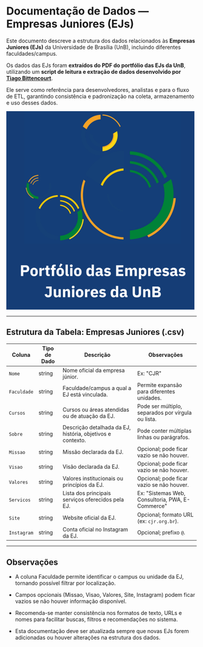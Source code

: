 # Documentação de Dados — Empresas Juniores (EJs)

Este documento descreve a estrutura dos dados relacionados às **Empresas Juniores (EJs)** da Universidade de Brasília (UnB), incluindo diferentes faculdades/campus.  

Os dados das EJs foram **extraídos do PDF do portfólio das EJs da UnB**, utilizando um **script de leitura e extração de dados desenvolvido por [Tiago Bittencourt](https://github.com/TiagoSBittencourt)**.  


Ele serve como referência para desenvolvedores, analistas e para o fluxo de ETL, garantindo consistência e padronização na coleta, armazenamento e uso desses dados.

![Portifolio EJs](../assets/images/ejs_capa_portifolio.png)

---

## Estrutura da Tabela: Empresas Juniores (.csv)

| Coluna       | Tipo de Dado | Descrição                                                                                  | Observações                                               |
|--------------|-------------|--------------------------------------------------------------------------------------------|-----------------------------------------------------------|
| `Nome`       | string      | Nome oficial da empresa júnior.                                                            | Ex: "CJR"                                                 |
| `Faculdade`  | string      | Faculdade/campus a qual a EJ está vinculada.                                               | Permite expansão para diferentes unidades.               |
| `Cursos`     | string      | Cursos ou áreas atendidas ou de atuação da EJ.                                             | Pode ser múltiplo, separados por vírgula ou lista.       |
| `Sobre`      | string      | Descrição detalhada da EJ, história, objetivos e contexto.                                 | Pode conter múltiplas linhas ou parágrafos.              |
| `Missao`     | string      | Missão declarada da EJ.                                                                    | Opcional; pode ficar vazio se não houver.                |
| `Visao`      | string      | Visão declarada da EJ.                                                                     | Opcional; pode ficar vazio se não houver.                |
| `Valores`    | string      | Valores institucionais ou princípios da EJ.                                                | Opcional; pode ficar vazio se não houver.                |
| `Servicos`   | string      | Lista dos principais serviços oferecidos pela EJ.                                          | Ex: "Sistemas Web, Consultoria, PWA, E-Commerce"        |
| `Site`       | string      | Website oficial da EJ.                                                                     | Opcional; formato URL (ex: `cjr.org.br`).               |
| `Instagram`  | string      | Conta oficial no Instagram da EJ.                                                         | Opcional; prefixo `@`.                                    |

---

## Observações

- A coluna Faculdade permite identificar o campus ou unidade da EJ, tornando possível filtrar por localização.

- Campos opcionais (Missao, Visao, Valores, Site, Instagram) podem ficar vazios se não houver informação disponível.

- Recomenda-se manter consistência nos formatos de texto, URLs e nomes para facilitar buscas, filtros e recomendações no sistema.

- Esta documentação deve ser atualizada sempre que novas EJs forem adicionadas ou houver alterações na estrutura dos dados.

